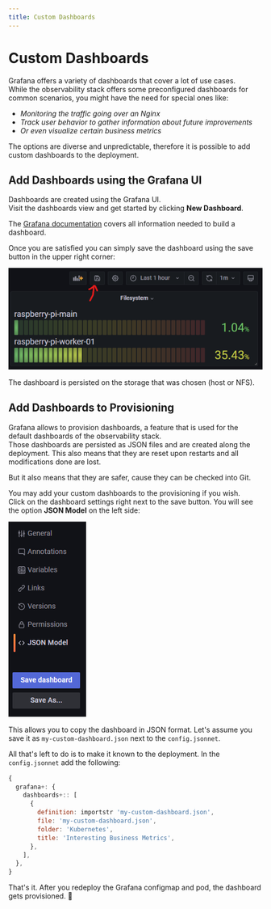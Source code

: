 ```yaml
---
title: Custom Dashboards
---
```


# Custom Dashboards

Grafana offers a variety of dashboards that cover a lot of use cases. \
While the observability stack offers some preconfigured dashboards for common scenarios,
you might have the need for special ones like:

* *Monitoring the traffic going over an Nginx*
* *Track user behavior to gather information about future improvements*
* *Or even visualize certain business metrics*

The options are diverse and unpredictable, therefore it is possible to add custom dashboards to the deployment.

## Add Dashboards using the Grafana UI

Dashboards are created using the Grafana UI. \
Visit the dashboards view and get started by clicking **New Dashboard**.

The [Grafana documentation](https://grafana.com/docs/grafana/latest/getting-started/build-first-dashboard/) covers all
information needed to build a dashboard.

Once you are satisfied you can simply save the dashboard using the save button in the upper right corner:

![Save dashboard image](../images/save-dashboard.png)

The dashboard is persisted on the storage that was chosen (host or NFS).

## Add Dashboards to Provisioning

Grafana allows to provision dashboards, a feature that is used for the default dashboards of the observability stack. \
Those dashboards are persisted as JSON files and are created along the deployment.
This also means that they are reset upon restarts and all modifications done are lost.

But it also means that they are safer, cause they can be checked into Git.

You may add your custom dashboards to the provisioning if you wish. \
Click on the dashboard settings right next to the save button. You will see the option **JSON Model** on the left side:

![JSON model image](../images/save-dashboard-to-json.png)

This allows you to copy the dashboard in JSON format.
Let's assume you save it as `my-custom-dashboard.json` next to the `config.jsonnet`.

All that's left to do is to make it known to the deployment. In the `config.jsonnet` add the following:

```js
{
  grafana+: {
    dashboards+:: [
      {
        definition: importstr 'my-custom-dashboard.json',
        file: 'my-custom-dashboard.json',
        folder: 'Kubernetes',
        title: 'Interesting Business Metrics',
      },
    ],
  },
}
```

That's it. After you redeploy the Grafana configmap and pod, the dashboard gets provisioned. :tada:
